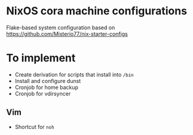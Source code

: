 # NixOS cora machine configurations

Flake-based system configuration based on https://github.com/Misterio77/nix-starter-configs

# To implement
- Create derivation for scripts that install into `/bin`
- Install and configure dunst
- Cronjob for home backup
- Cronjob for vdirsyncer

## Vim
- Shortcut for `noh`
